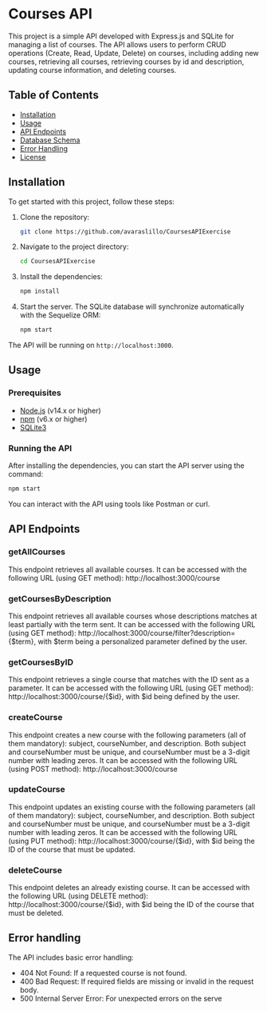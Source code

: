 # Courses API

This project is a simple API developed with Express.js and SQLite for managing a list of courses. The API allows users to perform CRUD operations (Create, Read, Update, Delete) on courses, including adding new courses, retrieving all courses, retrieving courses by id and description, updating course information, and deleting courses.

## Table of Contents

- [Installation](#installation)
- [Usage](#usage)
- [API Endpoints](#api-endpoints)
- [Database Schema](#database-schema)
- [Error Handling](#error-handling)
- [License](#license)

## Installation

To get started with this project, follow these steps:

1. Clone the repository:

    ```bash
    git clone https://github.com/avaraslillo/CoursesAPIExercise
    ```

2. Navigate to the project directory:

    ```bash
    cd CoursesAPIExercise
    ```

3. Install the dependencies:

    ```bash
    npm install
    ```

4. Start the server. The SQLite database will synchronize automatically with the Sequelize ORM:

    ```bash
    npm start
    ```

The API will be running on `http://localhost:3000`.

## Usage

### Prerequisites

- [Node.js](https://nodejs.org/) (v14.x or higher)
- [npm](https://www.npmjs.com/) (v6.x or higher)
- [SQLite3](https://www.sqlite.org/index.html)

### Running the API

After installing the dependencies, you can start the API server using the command:

```bash
npm start
```

You can interact with the API using tools like Postman or curl.

## API Endpoints

### getAllCourses

This endpoint retrieves all available courses. It can be accessed with the following URL (using GET method): http://localhost:3000/course

### getCoursesByDescription

This endpoint retrieves all available courses whose descriptions matches at least partially with the term sent. It can be accessed with the following URL (using GET method): http://localhost:3000/course/filter?description={$term}, with $term being a personalized parameter defined by the user.

### getCoursesByID

This endpoint retrieves a single course that matches with the ID sent as a parameter. It can be accessed with the following URL (using GET method): http://localhost:3000/course/{$id}, with $id being defined by the user.

### createCourse

This endpoint creates a new course with the following parameters (all of them mandatory): subject, courseNumber, and description. Both subject and courseNumber must be unique, and courseNumber must be a 3-digit number with leading zeros. It can be accessed with the following URL (using POST method): http://localhost:3000/course

### updateCourse

This endpoint updates an existing course with the following parameters (all of them mandatory): subject, courseNumber, and description. Both subject and courseNumber must be unique, and courseNumber must be a 3-digit number with leading zeros. It can be accessed with the following URL (using PUT method): http://localhost:3000/course/{$id}, with $id being the ID of the course that must be updated.

### deleteCourse

This endpoint deletes an already existing course. It can be accessed with the following URL (using DELETE method): http://localhost:3000/course/{$id}, with $id being the ID of the course that must be deleted.

## Error handling

The API includes basic error handling:

- 404 Not Found: If a requested course is not found.
- 400 Bad Request: If required fields are missing or invalid in the request body.
- 500 Internal Server Error: For unexpected errors on the serve
